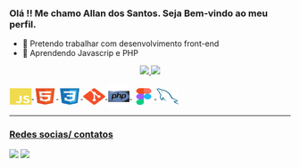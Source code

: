 ### Olá !! Me chamo Allan dos Santos. Seja Bem-vindo ao meu perfil.

- 🔭 Pretendo trabalhar com desenvolvimento front-end 
- 🌱 Aprendendo Javascrip e PHP



<div align="center">
  <a href="https://github.com/Dev-allanSantos">
  <img height="180em" src="https://github-readme-stats.vercel.app/api?username=Dev-allanSantos&show_icons=true&theme=dracula&include_all_commits=true&count_private=true"/>
  <img height="180em" src="https://github-readme-stats.vercel.app/api/top-langs/?username=Dev-allanSantos&layout=compact&langs_count=7&theme=dracula"/>
</div>
  
  <div style="display: inline_block"><br>
  <img align="center" alt="Allan-Js" height="30" width="40" src="https://raw.githubusercontent.com/devicons/devicon/master/icons/javascript/javascript-plain.svg">
  
  <img align="center" alt="Allan-HTML" height="30" width="40" src="https://raw.githubusercontent.com/devicons/devicon/master/icons/html5/html5-original.svg">
  <img align="center" alt="Allan-CSS" height="30" width="40" src="https://raw.githubusercontent.com/devicons/devicon/master/icons/css3/css3-original.svg">
  <img align="center" alt="Allan-GIT" height="30" width="40" src="https://raw.githubusercontent.com/devicons/devicon/master/icons/git/git-original.svg" >
  <img align="center" alt="Allan-php" height="40" width="40" src="https://raw.githubusercontent.com/devicons/devicon/master/icons/php/php-original.svg" >
  <img align="center" alt="Allan-FIGMA" height="30" width="40" src="https://raw.githubusercontent.com/devicons/devicon/master/icons/figma/figma-original.svg" >
   <img align="center" alt="Allan-mysql" height="30" width="40" src="https://raw.githubusercontent.com/devicons/devicon/master/icons/mysql/mysql-original.svg" >
</div>

  
----
  
### Redes socias/ contatos
  
<div>
<a href="mailto:allan.gama720@gmail.com"><img src="https://img.shields.io/badge/-Gmail-%23333?style=for-the-badge&logo=gmail&logoColor=white" target="_blank"></a>
<a href="https://linkedin.com/in/allan-dos-santos-gama-8035151ba" ><img src="https://img.shields.io/badge/-LinkedIn-%230077B5?style=for-the-badge&logo=linkedin&logoColor=white" target="_blank"></a>   
</div>
  
